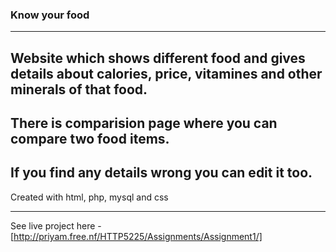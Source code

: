### Know your food

--- 

## Website which shows different food and gives details about calories, price, vitamines and other minerals of that food.
## There is comparision page where you can compare two food items.
## If you find any details wrong you can edit it too.

Created with html, php, mysql and css

---

See live project here - [http://priyam.free.nf/HTTP5225/Assignments/Assignment1/]

